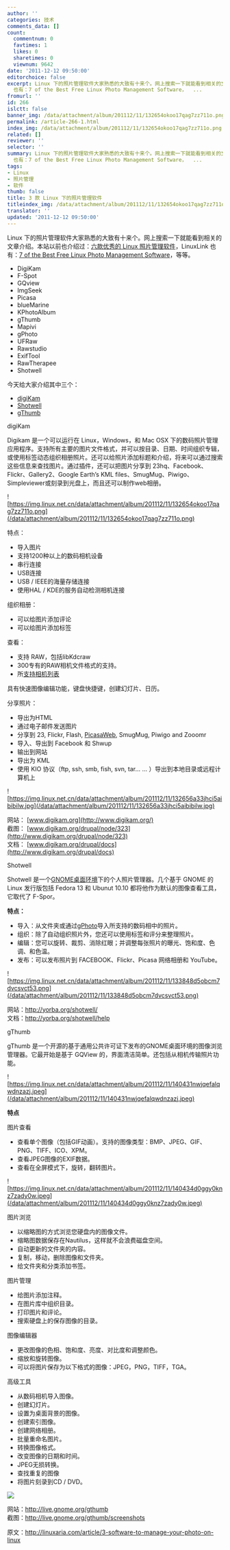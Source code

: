 ```yaml
---
author: ''
categories: 技术
comments_data: []
count:
  commentnum: 0
  favtimes: 1
  likes: 0
  sharetimes: 0
  viewnum: 9642
date: '2011-12-12 09:50:00'
editorchoice: false
excerpt: Linux 下的照片管理软件大家熟悉的大致有十来个。网上搜索一下就能看到相关的文章介绍。本站以前也介绍过：六款优秀的 Linux 照片管理软件，LinuxLink
  也有：7 of the Best Free Linux Photo Management Software，  ...
fromurl: ''
id: 266
islctt: false
banner_img: /data/attachment/album/201112/11/132654okoo17qag7zz711o.png
permalink: /article-266-1.html
index_img: /data/attachment/album/201112/11/132654okoo17qag7zz711o.png
related: []
reviewer: ''
selector: ''
summary: Linux 下的照片管理软件大家熟悉的大致有十来个。网上搜索一下就能看到相关的文章介绍。本站以前也介绍过：六款优秀的 Linux 照片管理软件，LinuxLink
  也有：7 of the Best Free Linux Photo Management Software，  ...
tags:
- Linux
- 照片管理
- 软件
thumb: false
title: 3 款 Linux 下的照片管理软件
titleindex_img: /data/attachment/album/201112/11/132654okoo17qag7zz711o.png
translator: ''
updated: '2011-12-12 09:50:00'
---
```


Linux 下的照片管理软件大家熟悉的大致有十来个。网上搜索一下就能看到相关的文章介绍。本站以前也介绍过：[六款优秀的 Linux 照片管理软件](thread/5518/1/1/)，LinuxLink 也有：[7 of the Best Free Linux Photo Management Software](http://www.linuxlinks.com/article/2010092215503458/PhotoManagement.html)，等等。


* DigiKam
* F-Spot
* GQview
* ImgSeek
* Picasa
* blueMarine
* KPhotoAlbum
* gThumb
* Mapivi
* gPhoto
* UFRaw
* Rawstudio
* ExifTool
* RawTherapee
* Shotwell


今天给大家介绍其中三个：


* [digiKam](http://www.digikam.org/)
* [Shotwell](http://yorba.org/shotwell/)
* [gThumb](http://live.gnome.org/gthumb)


digiKam


Digikam 是一个可以运行在 Linux，Windows，和 Mac OSX 下的数码照片管理应用程序。支持所有主要的图片文件格式，并可以按目录、日期、时间组织专辑，或使用标签动态组织相册照片。还可以给照片添加标题和介绍，将来可以通过搜索这些信息来查找图片。通过插件，还可以把图片分享到 23hq、Facebook、Flickr、Gallery2、Google Earth’s KML files、SmugMug、Piwigo、Simpleviewer或刻录到光盘上，而且还可以制作web相册。


![https://img.linux.net.cn/data/attachment/album/201112/11/132654okoo17qag7zz711o.png](/data/attachment/album/201112/11/132654okoo17qag7zz711o.png)


特点：


* 导入图片
* 支持1200种以上的数码相机设备
* 串行连接
* USB连接
* USB / IEEE的海量存储连接
* 使用HAL / KDE的服务自动检测相机连接


组织相册：


* 可以给图片添加评论
* 可以给图片添加标签


查看：


* 支持 RAW，包括libKdcraw
* 300专有的RAW相机文件格式的支持。
* 所[支持相机列表](http://lxr.kde.org/source/KDE/kdegraphics/libs/libkdcraw/libraw/src/libraw_cxx.cpp#1584)


具有快速图像编辑功能，键盘快捷键，创建幻灯片、日历。


分享照片：


* 导出为HTML
* 通过电子邮件发送图片
* 分享到 23, Flickr, Flash, [PicasaWeb](http://index_imgasa.google.com/), SmugMug, Piwigo and Zooomr
* 导入、导出到 Facebook 和 Shwup
* 输出到网站
* 导出为 KML
* 使用 KIO 协议（ftp, ssh, smb, fish, svn, tar... ... ）导出到本地目录或远程计算机上


![https://img.linux.net.cn/data/attachment/album/201112/11/132656a33jhci5aibibilw.jpg](/data/attachment/album/201112/11/132656a33jhci5aibibilw.jpg)


网站： [www.digikam.org](http://www.digikam.org/)   
截图： [www.digikam.org/drupal/node/323](http://www.digikam.org/drupal/node/323)   
文档： [www.digikam.org/drupal/docs](http://www.digikam.org/drupal/docs)


 


 


 


 


 


Shotwell


Shotwell 是一个[GNOME桌面环境](http://www.gnome.org/)下的个人照片管理器。几个基于 GNOME 的 Linux 发行版包括 Fedora 13 和 Ubunut 10.10 都将他作为默认的图像查看工具，它取代了 F-Spor。


**特点：**


* 导入：从文件夹或通过[gPhoto](http://gphoto.org/)导入所支持的数码相中的照片。
* 组织：除了自动组织照片外，您还可以使用标签和评分来整理照片。
* 编辑：您可以旋转、裁剪、消除红眼；并调整每张照片的曝光、饱和度、色调、和色温。
* 发布：可以发布照片到 FACEBOOK、Flickr、Picasa 网络相册和 YouTube。


![https://img.linux.net.cn/data/attachment/album/201112/11/133848d5obcm7dvcsvct53.png](/data/attachment/album/201112/11/133848d5obcm7dvcsvct53.png)


网站：<http://yorba.org/shotwell/>  
文档：<http://yorba.org/shotwell/help>


gThumb


gThumb 是一个开源的基于通用公共许可证下发布的GNOME桌面环境的图像浏览管理器。它最开始是基于 GQView 的，界面清洁简单。还包括从相机传输照片功能。


![https://img.linux.net.cn/data/attachment/album/201112/11/140431nwjqefalqwdnzazj.jpeg](/data/attachment/album/201112/11/140431nwjqefalqwdnzazj.jpeg)


**特点**


图片查看


* 查看单个图像（包括GIF动画）。支持的图像类型：BMP、JPEG、GIF、PNG、TIFF、ICO、XPM。
* 查看JPEG图像的EXIF数据。
* 查看在全屏模式下，旋转，翻转图片。


![https://img.linux.net.cn/data/attachment/album/201112/11/140434d0ggy0knz7zady0w.jpeg](/data/attachment/album/201112/11/140434d0ggy0knz7zady0w.jpeg)


图片浏览


* 以缩略图的方式浏览您硬盘内的图像文件。
* 缩略图数据保存在Nautilus，这样就不会浪费磁盘空间。
* 自动更新的文件夹的内容。
* 复制，移动，删除图像和文件夹。
* 给文件夹和分类添加书签。


图片管理


* 给图片添加注释。
* 在图片库中组织目录。
* 打印图片和评论。
* 搜索硬盘上的保存图像的目录。


图像编辑器


* 更改图像的色相、饱和度、亮度、对比度和调整颜色。
* 缩放和旋转图像。
* 可以将图片保存为以下格式的图像：JPEG，PNG，TIFF，TGA。


高级工具


* 从数码相机导入图像。
* 创建幻灯片。
* 设置为桌面背景的图像。
* 创建索引图像。
* 创建网络相册。
* 批量重命名图片。
* 转换图像格式。
* 改变图像的日期和时间。
* JPEG无损转换。
* 查找重复的图像
* 将图片刻录到CD / DVD。


![](/data/attachment/album/201112/11/140418jjozi2z828npoors.jpg)


网站：<http://live.gnome.org/gthumb>  
截图：<http://live.gnome.org/gthumb/screenshots>


原文：http://linuxaria.com/article/3-software-to-manage-your-photo-on-linux